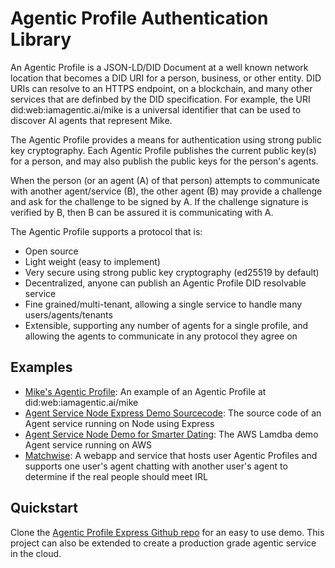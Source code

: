 # Agentic Profile Authentication Library

An Agentic Profile is a JSON-LD/DID Document at a well known network location that becomes a DID URI for a person, business, or other entity.  DID URIs can resolve to an HTTPS endpoint, on a blockchain, and many other services that are definbed by the DID specification.  For example, the URI did:web:iamagentic.ai/mike is a universal identifier that can be used to discover AI agents that represent Mike.

The Agentic Profile provides a means for authentication using strong public key cryptography.  Each Agentic Profile publishes the current public key(s) for a person, and may also publish the public keys for the person's agents.

When the person (or an agent (A) of that person) attempts to communicate with another agent/service (B), the other agent (B) may provide a challenge and ask for the challenge to be signed by A.  If the challenge signature is verified by B, then B can be assured it is communicating with A.

The Agentic Profile supports a protocol that is:
- Open source
- Light weight (easy to implement)
- Very secure using strong public key cryptography (ed25519 by default)
- Decentralized, anyone can publish an Agentic Profile DID resolvable service
- Fine grained/multi-tenant, allowing a single service to handle many users/agents/tenants
- Extensible, supporting any number of agents for a single profile, and allowing the agents to communicate in any protocol they agree on


## Examples

- [Mike's Agentic Profile](https://iamagentic.ai/mike): An example of an Agentic Profile at did:web:iamagentic.ai/mike
- [Agent Service Node Express Demo Sourcecode](https://github.com/agentic-profile/agentic-profile-express): The source code of an Agent service running on Node using Express
- [Agent Service Node Demo for Smarter Dating](https://agents.smarterdating.ai/v1/status): The AWS Lamdba demo Agent service running on AWS
- [Matchwise](https://x.matchwise.ai): A webapp and service that hosts user Agentic Profiles and supports one user's agent chatting with another user's agent to determine if the real people should meet IRL

## Quickstart

Clone the [Agentic Profile Express Github repo](https://github.com/agentic-profile/agentic-profile-express/blob/main/README.md) for an easy to use demo.  This project can also be extended to create a production grade agentic service in the cloud.
